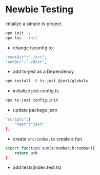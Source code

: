 # Newbie Testing

intialize a simple ts project

```bash
npm init -y
npx tsc --init
```

- change tsconfig to:

```bash
"rootDir":"./src",
"outDir":"./dist",
```

- add ts-jest as a Dependency

```bash
npm install -D ts-jest @jest/globals
```

- initialize jest.config.ts

```bash
npx ts-jest config:init
```

- update package.json

```bash
"scripts":{
    "test":"jest"
},
```

- create `src/index.ts` create a fun

```bash
export function sum(a:number,b:number){
    return a+b
}
```

- add tests(index.test.ts)

```bash


```
